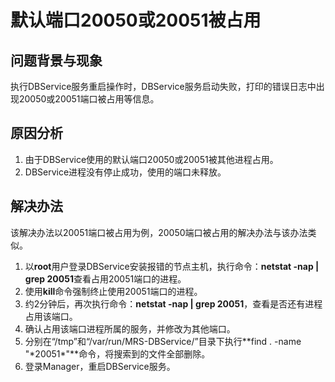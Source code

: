 # 默认端口20050或20051被占用<a name="mrs_03_0073"></a>

## 问题背景与现象<a name="zh-cn_topic_0167276477_sd64242caa665405798481482f49ab0ee"></a>

执行DBService服务重启操作时，DBService服务启动失败，打印的错误日志中出现20050或20051端口被占用等信息。

## 原因分析<a name="zh-cn_topic_0167276477_s4871ca6d7a6b47b1a0f8266b84631f32"></a>

1.  由于DBService使用的默认端口20050或20051被其他进程占用。
2.  DBService进程没有停止成功，使用的端口未释放。

## 解决办法<a name="zh-cn_topic_0167276477_section4599086017025"></a>

该解决办法以20051端口被占用为例，20050端口被占用的解决办法与该办法类似。

1.  以**root**用户登录DBService安装报错的节点主机，执行命令：**netstat -nap | grep 20051**查看占用20051端口的进程。
2.  使用**kill**命令强制终止使用20051端口的进程。
3.  约2分钟后，再次执行命令：**netstat -nap | grep 20051**，查看是否还有进程占用该端口。
4.  确认占用该端口进程所属的服务，并修改为其他端口。
5.  分别在“/tmp”和“/var/run/MRS-DBService/”目录下执行**find . -name "\*20051\*"**命令，将搜索到的文件全部删除。
6.  登录Manager，重启DBService服务。

